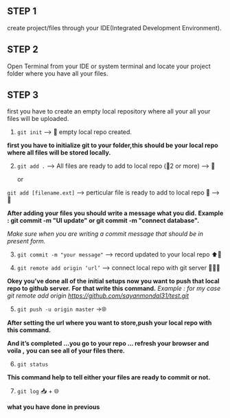 ## STEP 1

create project/files through your IDE(Integrated Development Environment).

## STEP 2

Open Terminal from your IDE or system terminal and locate your project folder where you have 
all your files.


## STEP 3

first you have to create an empty local repository where all your all your files will be uploaded.

1. `git init`  --> 🧺 empty local repo created.

**first you have to initialize git to your folder,this should be your local repo**
**where all files will be stored locally.**


2. `git add .`  --> All files are ready to add to local repo  (📄2 or more) --> 🧺 
 
   or 

  `git add [filename.ext]` --> perticular file is ready to add to local repo 📄 --> 🧺

**After adding your files you should write a message what you did.**
**Example : git commit -m "UI update" or git commit -m "connect database".**

*Make sure when you are writing a commit message that should be in present form.*


3. `git commit -m "your message"` --> record updated to your local repo  ⬆️🧺

4. `git remote add origin ‘url’`  --> connect local repo with git server 🧺🔗🌐

**Okey you’ve done all of the initial setups now you want to push that local repo to github server.**
**For that write this command.**
*Example : for my case*
*git remote add origin https://github.com/sayanmondal31/test.git*

5. `git push -u origin master`  ->🌐

**After setting the url where you want to store,push your local repo with this command.**

**And it’s completed ...you go to your repo … refresh your browser and voila ,** 
**you can see all of your files there.**

6. `git status` 

**This command help to tell either your files are ready to commit or not.**

7. `git log` 📥 + 🌐

**what you have done in previous**











